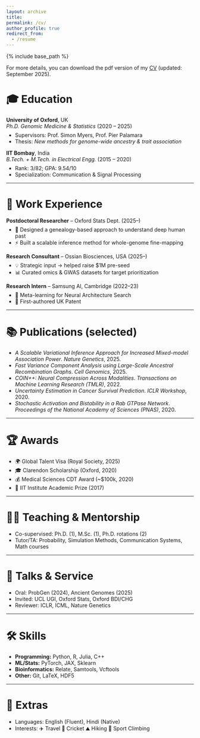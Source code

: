 ```yaml
---
layout: archive
title: 
permalink: /cv/
author_profile: true
redirect_from:
  - /resume
---
```


{% include base_path %}

For more details, you can download the pdf version of my [CV](/images/hrushikesh_loya_CV_2025_09.pdf) (updated: September 2025).

# 🎓 Education  
**University of Oxford**, UK  
*Ph.D. Genomic Medicine & Statistics* (2020 – 2025)<div style="margin-top:-0.5em;"></div>
- Supervisors: Prof. Simon Myers, Prof. Pier Palamara  
- Thesis: *New methods for genome-wide ancestry & trait association*  

**IIT Bombay**, India  
*B.Tech. + M.Tech. in Electrical Engg.* (2015 – 2020)<div style="margin-top:-0.5em;"></div>
- Rank: 3/82; GPA: 9.54/10  
- Specialization: Communication & Signal Processing  

---

# 💼 Work Experience  
**Postdoctoral Researcher** – Oxford Stats Dept. (2025–)<div style="margin-top:-0.5em;"></div>
- 🧬 Designed a genealogy-based approach to understand deep human past
- ⚡ Built a scalable inference method for whole-genome fine-mapping  

**Research Consultant** – Ossian Biosciences, USA (2025–)<div style="margin-top:-0.5em;"></div>
- 💡 Strategic input → helped raise $1M pre-seed  
- 📊 Curated omics & GWAS datasets for target prioritization  

**Research Intern** – Samsung AI, Cambridge (2022–23)<div style="margin-top:-0.5em;"></div>
- 🤖 Meta-learning for Neural Architecture Search  
- 🏅 First-authored UK Patent  

---

# 📚 Publications (selected)  
- *A Scalable Variational Inference Approach for Increased Mixed-model Association Power*. *Nature Genetics*, 2025.  
- *Fast Variance Component Analysis using Large-Scale Ancestral Recombination Graphs*. *Cell Genomics*, 2025.  
- *COIN++: Neural Compression Across Modalities*. *Transactions on Machine Learning Research (TMLR)*, 2022.  
- *Uncertainty Estimation in Cancer Survival Prediction*. *ICLR Workshop*, 2020.  
- *Stochastic Activation and Bistability in a Rab GTPase Network*. *Proceedings of the National Academy of Sciences (PNAS)*, 2020.  

---

# 🏆 Awards  
- 🌍 Global Talent Visa (Royal Society, 2025)  
- 🎓 Clarendon Scholarship (Oxford, 2020)  
- 💰 Medical Sciences CDT Award (~$100k, 2020)  
- 🏅 IIT Institute Academic Prize (2017)  

---

# 👩‍🏫 Teaching & Mentorship  
- Co-supervised: Ph.D. (1), M.Sc. (1), Ph.D. rotations (2)  
- Tutor/TA: Probability, Simulation Methods, Communication Systems, Math courses  

---

# 🎤 Talks & Service  
- Oral: ProbGen (2024), Ancient Genomes (2025)  
- Invited: UCL UGI, Oxford Stats, Oxford BDI/CHG  
- Reviewer: ICLR, ICML, Nature Genetics  

---

# 🛠 Skills  
- **Programming:** Python, R, Julia, C++  
- **ML/Stats:** PyTorch, JAX, Sklearn  
- **Bioinformatics:** Relate, Samtools, Vcftools  
- **Other:** Git, LaTeX, HDF5  

---

# 🌟 Extras  
- Languages: English (Fluent), Hindi (Native)  
- Interests: ✈️ Travel   🏏 Cricket   ⛰ Hiking   🧗 Sport Climbing  

